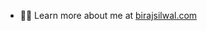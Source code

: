 - 👨‍💻 Learn more about me at <a href="https://www.birajsilwal.com" target="_blank">birajsilwal.com</a>
